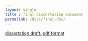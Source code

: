 ```yaml
---
layout: single
title : final dissertation document
permalink: /diss/final-doc/
---
```



[dissertation draft, pdf format](../../unc-dissertation-markdown-p2/dissertation.pdf)
